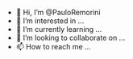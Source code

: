 - 👋 Hi, I’m @PauloRemorini
- 👀 I’m interested in ...
- 🌱 I’m currently learning ...
- 💞️ I’m looking to collaborate on ...
- 📫 How to reach me ...

<!---
PauloRemorini/PauloRemorini is a ✨ special ✨ repository because its `README.md` (this file) appears on your GitHub profile.
You can click the Preview link to take a look at your changes.
--->
